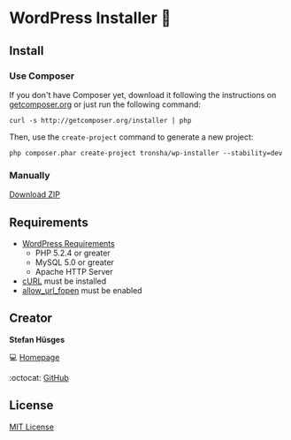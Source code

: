 WordPress Installer :ant:
===================

## Install

### Use Composer

If you don't have Composer yet, download it following the instructions on [getcomposer.org][4]
or just run the following command:

    curl -s http://getcomposer.org/installer | php

Then, use the `create-project` command to generate a new project:

    php composer.phar create-project tronsha/wp-installer --stability=dev
    
### Manually

[Download ZIP][3]

## Requirements

* [WordPress Requirements][5]
  * PHP 5.2.4 or greater
  * MySQL 5.0 or greater
  * Apache HTTP Server
* [cURL][6] must be installed
* [allow_url_fopen][7] must be enabled

## Creator

**Stefan H&uuml;sges**

:computer: [Homepage][1]

:octocat: [GitHub][2]

## License

[MIT License](LICENSE)

[1]: http://www.mpcx.net
[2]: https://github.com/tronsha
[3]: https://github.com/tronsha/wp-installer/archive/master.zip
[4]: http://getcomposer.org
[5]: https://wordpress.org/about/requirements/
[6]: http://php.net/manual/en/book.curl.php
[7]: http://php.net/manual/en/filesystem.configuration.php#ini.allow-url-fopen

